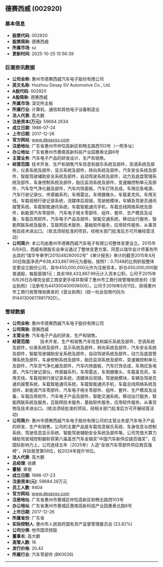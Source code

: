 ## 德赛西威 (002920)

### 基本信息

- **股票代码**: 002920
- **股票简称**: 德赛西威
- **所属市场**: sz
- **更新时间**: 2025-10-25 15:56:39

### 巨潮资讯数据

- **公司全称**: 惠州市德赛西威汽车电子股份有限公司
- **英文名称**: Huizhou Desay SV Automotive Co., Ltd.
- **A股代码**: 002920
- **A股简称**: 德赛西威
- **所属市场**: 深交所主板
- **所属行业**: 计算机、通信和其他电子设备制造业
- **法人代表**: 高大鹏
- **注册资本(万元)**: 59684.2634
- **成立日期**: 1986-07-24
- **上市日期**: 2017-12-26
- **官方网站**: www.desaysv.com
- **注册地址**: 广东省惠州市仲恺高新区和畅五路西103号（一照多址）
- **办公地址**: 广东省惠州市惠南高新科技产业园惠泰北路6号
- **主营业务**: 汽车电子产品的研发设计、生产和销售。
- **经营范围**: 技术开发、生产和销售汽车信息和娱乐系统及部件，空调系统及部件，仪表系统及部件，显示系统及部件，转向系统及部件，汽车安全系统及部件，智能驾驶辅助安全系统及部件，自动驾驶系统及部件，动力及底盘管理系统及部件，车身控制系统及部件，胎压监测系统及部件，变速箱控制单元及部件，汽车空气净化器及部件，汽车内饰面板，汽车灯饰总成，车用应急电源，汽车行驶记录仪，传感器系列，车用雷达，车用摄像头，车载麦克风，车用天线，车载视频行驶记录系统，流媒体后视镜，驾驶舱模块，车辆及驾驶员通讯报警系统，车载智能通讯系统，车载智能通讯手机，车载总线网络系统及部件，新能源汽车零部件、汽车电子相关零部件、组件、套件、生产模具及设备，车载应用软件，汽车电子产品及部件，智能交通系统，移动出行服务，智能网联系统及服务，互联网技术服务，基础软件服务，应用软件服务，从事货物及技术进出口。（依法须经批准的项目，经相关部门批准后方可开展经营活动）
- **公司简介**: 本公司由惠州市德赛西威汽车电子有限公司整体变更设立。2015年6月8日，西威有限股东会审议通过了整体变更方案，同意以瑞华会计师事务所出具的“瑞华专审字[2015]48280002号”《审计报告》审计的截至2015年4月30日账面净资产638,433,867.99元为基础，按照1：0.7048的比例折股整体变更设立股份公司，其中450,000,000元作为注册资本，折合450,000,000股普通股，每股面值1元；其余188,433,867.99元计入资本公积。公司于2015年6月26日办理完全部工商变更手续并取得了惠州市工商行政管理局颁发的《营业执照》（注册号为441300400006505）。公司于2016年5月11日，获得惠州市工商行政管理局换发的《营业执照》（统一社会信用代码为91441300617881792D）。

### 雪球数据

- **公司全称**: 惠州市德赛西威汽车电子股份有限公司
- **公司简称**: 德赛西威
- **主营业务**: 汽车电子产品的研发、生产和销售。
- **经营范围**: 　　技术开发、生产和销售汽车信息和娱乐系统及部件，空调系统及部件，仪表系统及部件，显示系统及部件，转向系统及部件，汽车安全系统及部件，智能驾驶辅助安全系统及部件，自动驾驶系统及部件，动力及底盘管理系统及部件，车身控制系统及部件，胎压监测系统及部件，变速箱控制单元及部件，汽车空气净化器及部件，汽车内饰面板，汽车灯饰总成，车用应急电源，汽车行驶记录仪，传感器系列，车用雷达，车用摄像头，车载麦克风，车用天线，车载视频行驶记录系统，流媒体后视镜，驾驶舱模块，车辆及驾驶员通讯报警系统，车载智能通讯系统，车载智能通讯手机，车载总线网络系统及部件，新能源汽车零部件、汽车电子相关零部件、组件、套件、生产模具及设备，车载应用软件，汽车电子产品及部件，智能交通系统，移动出行服务，智能网联系统及服务，互联网技术服务，基础软件服务，应用软件服务，从事货物及技术进出口。(依法须经批准的项目，经相关部门批准后方可开展经营活动)
- **公司简介**: 惠州市德赛西威汽车电子股份有限公司的主营业务是汽车电子产品的研发、生产和销售。公司的主要产品是车载信息娱乐系统、车身信息与控制系统、驾驶信息显示系统、智能驾驶辅助安全系统及部件等。公司凭借大算力辅助驾驶域控制器斩获第六届盖世汽车金辑奖“中国汽车新供应链百强奖”，在国际影响力上，公司连续五年（2025年）入选“全球汽车零部件供应商百强榜”，并跃居至第58位，较2024年提升16位。
- **法人代表**: 高大鹏
- **总经理**: 徐建
- **董秘**: 章俊
- **成立日期**: 1986-07-23
- **注册资本(元)**: 59684.26万元
- **员工人数**: 9404
- **官方网站**: www.desaysv.com
- **注册地址**: 广东省惠州市惠城区仲恺高新区和畅五路西103号
- **办公地址**: 广东省惠州市惠城区惠南高新科技产业园惠泰北路6号
- **上市日期**: 2017-12-26
- **所属省份**: 广东省
- **实际控制人**: 惠州市人民政府国有资产监督管理委员会 (23.82%)
- **公司分类**: 地市国资控股
- **董事长**: 高大鹏
- **高管人数**: 16
- **发行价格**: 20.42
- **所属行业**: 汽车零部件 (BK0026)

---